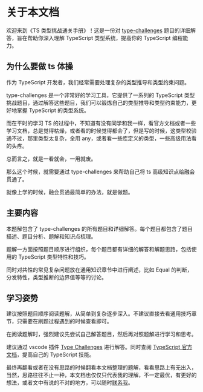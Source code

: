 # 关于本文档

欢迎来到《TS 类型挑战通关手册》！这是一份对 [type-challenges](https://github.com/type-challenges/type-challenges) 题目的详细解答，旨在帮助你深入理解 TypeScript 类型系统，提高你的 TypeScript 编程能力。

## 为什么要做 ts 体操

作为 TypeScript 开发者，我们经常需要处理复杂的类型推导和类型约束问题。

type-challenges 是一个非常好的学习工具，它提供了一系列的 TypeScript 类型挑战题目，通过解答这些题目，我们可以锻炼自己的类型推导和类型约束能力，更好地掌握 TypeScript 的类型系统。

而在平时的学习 TS 的过程中，不知道有没有同学和我一样，看官方文档或者一些学习文档，总是觉得枯燥，或者看的时候觉得都会了，但是写的时候，这类型校验通不过，那里类型太复杂，全用 any，或者看一些库定义的类型，一些高级用法看的头疼。

总而言之，就是一看就会，一用就废。

那么这个时候，就需要通过 type-challenges 来帮助自己将 ts 高级知识点给融会贯通了。

就像上学的时候，融会贯通最简单的办法，就是做题。

## 主要内容

本题解包含了 type-challenges 的所有题目和详细解答。每个题目都包含了题目描述、题目分析、题解和知识点梳理。

题解一方面按照题目顺序进行组织，每个题目都有详细的解答和解题思路，包括使用的 TypeScript 类型特性和技巧。

同时对共性的常见复杂问题放在通用知识章节中进行阐述，比如 Equal 的判断，分发特性，类型推断的边界值等等的讨论。

## 学习姿势

建议按照题目顺序阅读题解，从简单到复杂逐步深入。不建议直接去看通用技巧章节，只需要在刷题过程遇到的时候查看即可。

在阅读题解时，强烈建议先尝试自己解答题目，然后再对照题解进行学习和思考。

建议通过 vscode 插件 [Type Challenges](https://marketplace.visualstudio.com/items?itemName=YRM.type-challenges) 进行解答。同时查阅 [TypeScript 官方文档](https://www.typescriptlang.org/)，提高自己的 TypeScript 技能。

最终再翻看或者在没有思路的时候翻看本文档整理的题解，看看思路上有无出入，当然，思路往往不止一种，本文档也仅仅只代表我的理解，不一定最优，有更好的想法，或者文中有说的不对的地方，可以随时[联系我](/Contactme.md)。
